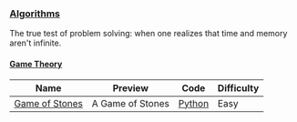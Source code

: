 ### [Algorithms](https://www.hackerrank.com/domains/algorithms)
The true test of problem solving: when one realizes that time and memory aren't infinite.


#### [Game Theory](https://www.hackerrank.com/domains/algorithms/game-theory)

Name | Preview | Code | Difficulty
---- | ------- | ---- | ----------
[Game of Stones](https://www.hackerrank.com/challenges/game-of-stones-1)|A Game of Stones|[Python](game-of-stones-1.py)|Easy


